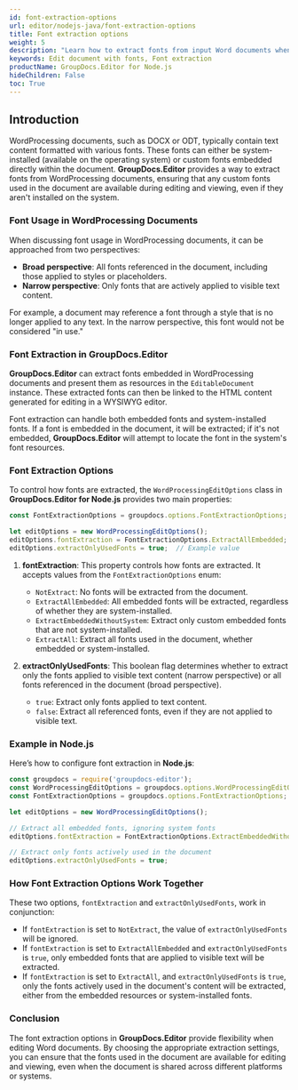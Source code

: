 ```yaml
---
id: font-extraction-options
url: editor/nodejs-java/font-extraction-options
title: Font extraction options
weight: 5
description: "Learn how to extract fonts from input Word documents when editing with GroupDocs.Editor API for Node.js."
keywords: Edit document with fonts, Font extraction
productName: GroupDocs.Editor for Node.js
hideChildren: False
toc: True
---
```


## Introduction

WordProcessing documents, such as DOCX or ODT, typically contain text content formatted with various fonts. These fonts can either be system-installed (available on the operating system) or custom fonts embedded directly within the document. **GroupDocs.Editor** provides a way to extract fonts from WordProcessing documents, ensuring that any custom fonts used in the document are available during editing and viewing, even if they aren't installed on the system.

### Font Usage in WordProcessing Documents

When discussing font usage in WordProcessing documents, it can be approached from two perspectives:
- **Broad perspective**: All fonts referenced in the document, including those applied to styles or placeholders.
- **Narrow perspective**: Only fonts that are actively applied to visible text content.

For example, a document may reference a font through a style that is no longer applied to any text. In the narrow perspective, this font would not be considered "in use."

### Font Extraction in GroupDocs.Editor

**GroupDocs.Editor** can extract fonts embedded in WordProcessing documents and present them as resources in the `EditableDocument` instance. These extracted fonts can then be linked to the HTML content generated for editing in a WYSIWYG editor.

Font extraction can handle both embedded fonts and system-installed fonts. If a font is embedded in the document, it will be extracted; if it's not embedded, **GroupDocs.Editor** will attempt to locate the font in the system's font resources.

### Font Extraction Options

To control how fonts are extracted, the `WordProcessingEditOptions` class in **GroupDocs.Editor for Node.js** provides two main properties:

```javascript
const FontExtractionOptions = groupdocs.options.FontExtractionOptions;

let editOptions = new WordProcessingEditOptions();
editOptions.fontExtraction = FontExtractionOptions.ExtractAllEmbedded; // Example value
editOptions.extractOnlyUsedFonts = true;  // Example value
```

1. **fontExtraction**: This property controls how fonts are extracted. It accepts values from the `FontExtractionOptions` enum:
   - `NotExtract`: No fonts will be extracted from the document.
   - `ExtractAllEmbedded`: All embedded fonts will be extracted, regardless of whether they are system-installed.
   - `ExtractEmbeddedWithoutSystem`: Extract only custom embedded fonts that are not system-installed.
   - `ExtractAll`: Extract all fonts used in the document, whether embedded or system-installed.

2. **extractOnlyUsedFonts**: This boolean flag determines whether to extract only the fonts applied to visible text content (narrow perspective) or all fonts referenced in the document (broad perspective). 
   - `true`: Extract only fonts applied to text content.
   - `false`: Extract all referenced fonts, even if they are not applied to visible text.

### Example in Node.js

Here’s how to configure font extraction in **Node.js**:

```javascript
const groupdocs = require('groupdocs-editor');
const WordProcessingEditOptions = groupdocs.options.WordProcessingEditOptions;
const FontExtractionOptions = groupdocs.options.FontExtractionOptions;

let editOptions = new WordProcessingEditOptions();

// Extract all embedded fonts, ignoring system fonts
editOptions.fontExtraction = FontExtractionOptions.ExtractEmbeddedWithoutSystem;

// Extract only fonts actively used in the document
editOptions.extractOnlyUsedFonts = true;
```

### How Font Extraction Options Work Together

These two options, `fontExtraction` and `extractOnlyUsedFonts`, work in conjunction:

- If `fontExtraction` is set to `NotExtract`, the value of `extractOnlyUsedFonts` will be ignored.
- If `fontExtraction` is set to `ExtractAllEmbedded` and `extractOnlyUsedFonts` is `true`, only embedded fonts that are applied to visible text will be extracted.
- If `fontExtraction` is set to `ExtractAll`, and `extractOnlyUsedFonts` is `true`, only the fonts actively used in the document's content will be extracted, either from the embedded resources or system-installed fonts.

### Conclusion

The font extraction options in **GroupDocs.Editor** provide flexibility when editing Word documents. By choosing the appropriate extraction settings, you can ensure that the fonts used in the document are available for editing and viewing, even when the document is shared across different platforms or systems.
